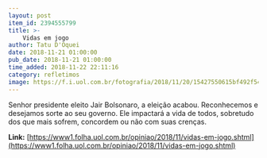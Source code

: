 ```yaml
---
layout: post
item_id: 2394555799
title: >-
    Vidas em jogo
author: Tatu D'Oquei
date: 2018-11-21 01:00:00
pub_date: 2018-11-21 01:00:00
time_added: 2018-11-22 22:11:16
category: refletimos
image: https://f.i.uol.com.br/fotografia/2018/11/20/15427550615bf492f543d96_1542755061_3x2_xl.jpg
---
```


Senhor presidente eleito Jair Bolsonaro, a eleição acabou. Reconhecemos e desejamos sorte ao seu governo. Ele impactará a vida de todos, sobretudo dos que mais sofrem, concordem ou não com suas crenças.

**Link:** [https://www1.folha.uol.com.br/opiniao/2018/11/vidas-em-jogo.shtml](https://www1.folha.uol.com.br/opiniao/2018/11/vidas-em-jogo.shtml)

